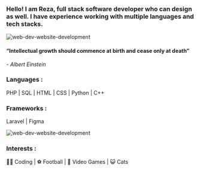 ### Hello! I am Reza, full stack software developer who can design as well. I have experience working with multiple languages and tech stacks.

![web-dev-website-development](https://github.com/RezaAlHassan/RezaAlHassan/assets/24864973/f11e0421-da6d-41eb-8381-7940e8e6799e)

#### “Intellectual growth should commence at birth and cease only at death”
 <em> - Albert Einstein </em>

### Languages :
PHP | SQL | HTML | CSS | Python | C++ 

### Frameworks :
Laravel | Figma 

![web-dev-website-development](http://github-profile-summary-cards.vercel.app/api/cards/repos-per-language?username={RezaAlHassan}&theme={tokyonight}&exclude={exclude})

### Interests :
👨‍💻 Coding |
⚽ Football |
👾 Video Games |
😺 Cats 



